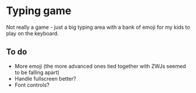 # Typing game

Not really a game - just a big typing area with a bank of emoji for my kids to play on the keyboard.

## To do

* More emoji (the more advanced ones tied together with ZWJs seemed to be falling apart)
* Handle fullscreen better?
* Font controls?